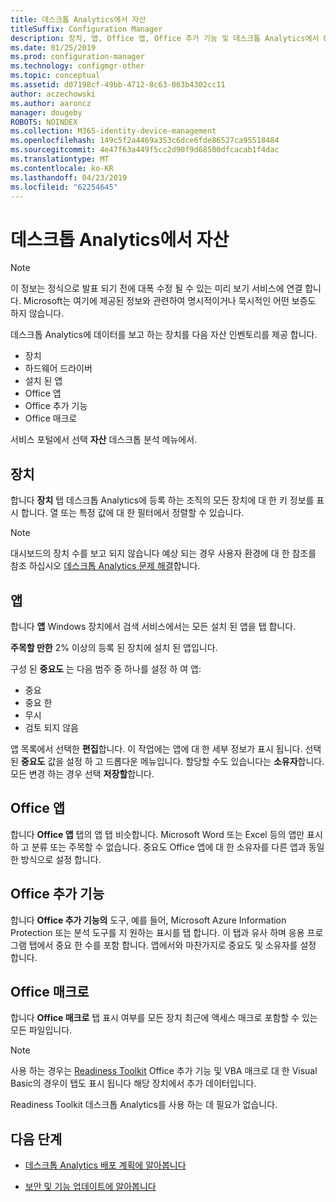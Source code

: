 ```yaml
---
title: 데스크톱 Analytics에서 자산
titleSuffix: Configuration Manager
description: 장치, 앱, Office 앱, Office 추가 기능 및 데스크톱 Analytics에서 Office 매크로에 대해 알아봅니다.
ms.date: 01/25/2019
ms.prod: configuration-manager
ms.technology: configmgr-other
ms.topic: conceptual
ms.assetid: d07198cf-49bb-4712-8c63-063b4302cc11
author: aczechowski
ms.author: aaroncz
manager: dougeby
ROBOTS: NOINDEX
ms.collection: M365-identity-device-management
ms.openlocfilehash: 149c5f2a4469a353c6dce6fde86527ca95518484
ms.sourcegitcommit: 4e47f63a449f5cc2d90f9d68500dfcacab1f4dac
ms.translationtype: MT
ms.contentlocale: ko-KR
ms.lasthandoff: 04/23/2019
ms.locfileid: "62254645"
---
```

# <a name="assets-in-desktop-analytics"></a>데스크톱 Analytics에서 자산 

> [!Note]  
> 이 정보는 정식으로 발표 되기 전에 대폭 수정 될 수 있는 미리 보기 서비스에 연결 합니다. Microsoft는 여기에 제공된 정보와 관련하여 명시적이거나 묵시적인 어떤 보증도 하지 않습니다.  

데스크톱 Analytics에 데이터를 보고 하는 장치를 다음 자산 인벤토리를 제공 합니다.
- 장치  
- 하드웨어 드라이버  
- 설치 된 앱  
- Office 앱  
- Office 추가 기능  
- Office 매크로  

서비스 포털에서 선택 **자산** 데스크톱 분석 메뉴에서.


## <a name="devices"></a>장치

합니다 **장치** 탭 데스크톱 Analytics에 등록 하는 조직의 모든 장치에 대 한 키 정보를 표시 합니다. 열 또는 특정 값에 대 한 필터에서 정렬할 수 있습니다.

> [!NOTE]  
> 대시보드의 장치 수를 보고 되지 않습니다 예상 되는 경우 사용자 환경에 대 한 참조를 참조 하십시오 [데스크톱 Analytics 문제 해결](/sccm/desktop-analytics/troubleshooting)합니다.  



## <a name="apps"></a>앱

합니다 **앱** Windows 장치에서 검색 서비스에서는 모든 설치 된 앱을 탭 합니다.

**주목할 만한** 2% 이상의 등록 된 장치에 설치 된 앱입니다. <!--You can change the threshold of "noteworthy" by {doing something}.--> 

구성 된 **중요도** 는 다음 범주 중 하나를 설정 하 여 앱:

- 중요
- 중요 한
- 무시
- 검토 되지 않음

앱 목록에서 선택한 **편집**합니다. 이 작업에는 앱에 대 한 세부 정보가 표시 됩니다. 선택 된 **중요도** 값을 설정 하 고 드롭다운 메뉴입니다. 할당할 수도 있습니다는 **소유자**합니다. 모든 변경 하는 경우 선택 **저장할**합니다. 


## <a name="office-apps"></a>Office 앱

합니다 **Office 앱** 탭의 앱 탭 비슷합니다. Microsoft Word 또는 Excel 등의 앱만 표시 하 고 분류 또는 주목할 수 없습니다. 중요도 Office 앱에 대 한 소유자를 다른 앱과 동일한 방식으로 설정 합니다.


## <a name="office-add-ins"></a>Office 추가 기능

합니다 **Office 추가 기능의** 도구, 예를 들어, Microsoft Azure Information Protection 또는 분석 도구를 지 원하는 표시를 탭 합니다. 이 탭과 유사 하며 응용 프로그램 탭에서 중요 한 수를 포함 합니다. 앱에서와 마찬가지로 중요도 및 소유자를 설정 합니다. 


## <a name="office-macros"></a>Office 매크로

합니다 **Office 매크로** 탭 표시 여부를 모든 장치 최근에 액세스 매크로 포함할 수 있는 모든 파일입니다. 

<!-- (For a detailed list of these file types, see [File formats supported in the 2007 Office system (corrected)](https://blogs.technet.microsoft.com/office_resource_kit/2009/04/04/file-formats-supported-in-the-2007-office-system-corrected/) at the Office IT Pro blog.)
 -->

> [!NOTE]  
> 사용 하는 경우는 [Readiness Toolkit](https://aka.ms/readinesstoolkit) Office 추가 기능 및 VBA 매크로 대 한 Visual Basic의 경우이 탭도 표시 됩니다 해당 장치에서 추가 데이터입니다. 
> 
> Readiness Toolkit 데스크톱 Analytics를 사용 하는 데 필요가 없습니다.  



## <a name="next-steps"></a>다음 단계

- [데스크톱 Analytics 배포 계획에 알아봅니다](/sccm/desktop-analytics/about-deployment-plans)  

- [보안 및 기능 업데이트에 알아봅니다](/sccm/desktop-analytics/about-updates)  

